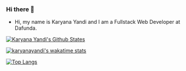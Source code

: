 ### Hi there 👋

- Hi, my name is Karyana Yandi and I am a Fullstack Web Developer at Dafunda.

[![Karyana Yandi's Github States](https://github-readme-stats.vercel.app/api?username=karyanayandi&show_icons=true&count_private=true)](https://github.com/karyanayandi/karyanayandi)

[![karyanayandi's wakatime stats](https://github-readme-stats.vercel.app/api/wakatime?username=karyanayandi&layout=compact)](https://wakatime.com/@karyanayandi)

[![Top Langs](https://github-readme-stats.vercel.app/api/top-langs/?username=karyanayandi&langs_count=10)](https://wakatime.com/@karyanayandi)


<!--
**karyanayandi/karyanayandi** is a ✨ _special_ ✨ repository because its `README.md` (this file) appears on your GitHub profile.
-->
